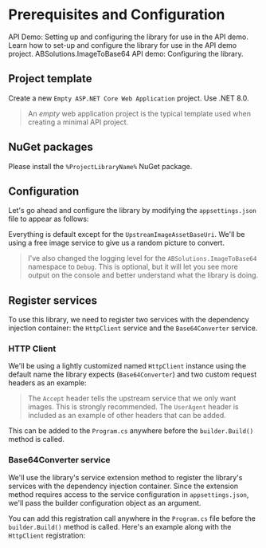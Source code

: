 # Prerequisites and Configuration

<link-summary>API Demo: Setting up and configuring the library for use in the API demo.</link-summary>
<card-summary>Learn how to set-up and configure the library for use in the API demo project.</card-summary>
<web-summary>ABSolutions.ImageToBase64 API demo: Configuring the library.</web-summary>

## Project template

Create a new `Empty ASP.NET Core Web Application` project. Use .NET 8.0.
> An *empty* web application project is the typical
> template used when creating a minimal API project.

## NuGet packages

Please install the `%ProjectLibraryName%` NuGet package.

## Configuration

Let's go ahead and configure the library by modifying the `appsettings.json` file to appear as follows:
<code-block lang="json" src="Library_Demo_appsettings.json"/>

Everything is default except for the `UpstreamImageAssetBaseUri`. We'll be using a free image service to give us a
random picture to
convert.

> I've also changed the logging level for the `ABSolutions.ImageToBase64` namespace to `Debug`. This is optional, but it
> will let you see more output on the console and better understand what the library is doing.

## Register services

To use this library, we need to register two services with the dependency injection container: the `HttpClient` service
and the `Base64Converter` service.

### HTTP Client

We'll be using a lightly customized named `HttpClient` instance using the default name the library expects
(`Base64Converter`) and two custom request headers as an example:

<code-block src="Library_Demo_Program.cs" include-lines="9-15" lang="c#"/>

> The `Accept` header tells the upstream service that we only want images. This is strongly recommended.
> The `UserAgent` header is included as an example of other headers that can be added.

This can be added to the `Program.cs` anywhere before the `builder.Build()` method is called.

### Base64Converter service

We'll use the library's service extension method to register the library's services with the dependency injection
container. Since the extension method requires access to the service configuration in `appsettings.json`, we'll pass the
builder configuration object as an argument.

You can add this registration call anywhere in the `Program.cs` file before the `builder.Build()` method is called.
Here's an example along with the `HttpClient` registration:

<code-block src="Library_Demo_Program.cs" include-lines="9-18" lang="c#"/>
